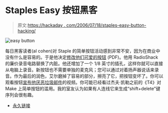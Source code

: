 # Staples Easy 按钮黑客

> 原文:[https://hackaday . com/2006/07/18/staples-easy-button-hacking/](https://hackaday.com/2006/07/18/staples-easy-button-hacking/)

![easy button](../Images/080a8a89c9cd73faca586b7797b9c7d5.png)

每日黑客读者(al cohen)对 Staple 的简单按钮活动感到非常不安，因为在商业中没有什么是容易的。于是他决定[修改他们可爱的按钮](http://www.impulsedesign.com/easy_button.pdf) (PDF)。他用 RadioShack 的廉价录音电路替换了内脏。他还增加了一个 1/8 英寸的插孔，这样你就可以直接从电脑上录音。新按钮也不需要单独的麦克风；您可以通过对着扬声器说话来录音。作为最后的润色，艾尔磨掉了容易的部分，擦亮了它，把按钮变坏了。你可以观看按钮[宣布他厌恶垃圾邮件](http://www.impulsedesign.com.nyud.net:8080/evil_button.wmv)的视频。你可能已经看过杰夫·凯勒之前的《T4》对 Make 上简单按钮的滥用。我的室友认为如果有人连线它来生成“shift+delete”键序列会很有趣。

*   [永久链接](http://www.impulsedesign.com/easy_button.pdf)
